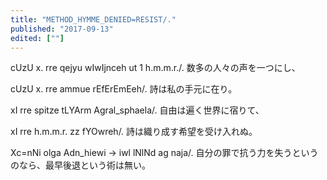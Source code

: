```yaml
---
title: "METHOD_HYMME_DENIED=RESIST/."
published: "2017-09-13"
edited: [""]
---
```


cUzU x. rre qejyu wIwIjnceh ut 1 h.m.m.r./.
数多の人々の声を一つにし、

cUzU x. rre ammue rEfErEmEeh/.
詩は私の手元に在り。

xI rre spitze tLYArm Agral_sphaela/.
自由は遍く世界に宿りて、

xI rre h.m.m.r. zz fYOwreh/.
詩は織り成す希望を受け入れぬ。

Xc=nNi olga Adn_hiewi -> iwl lNlNd ag naja/.
自分の罪で抗う力を失うというのなら、最早後退という術は無い。
